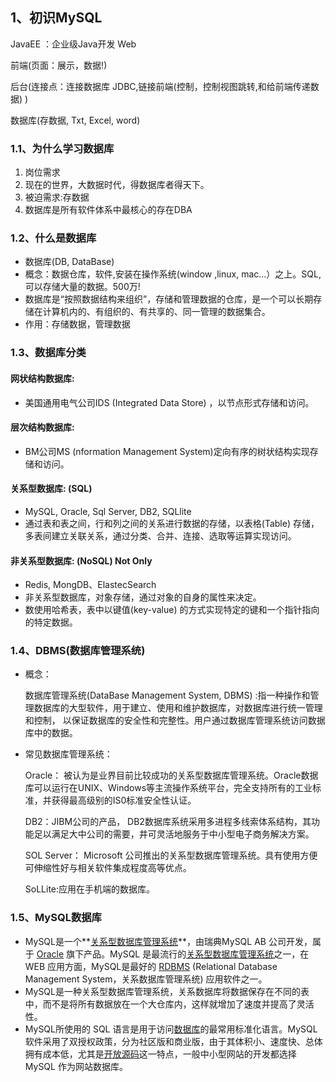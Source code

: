 ## 1、初识MySQL

JavaEE ：企业级Java开发 Web

前端(页面：展示，数据!)

后台(连接点：连接数据库 JDBC,链接前端(控制，控制视图跳转,和给前端传递数据) )

数据库(存数据, Txt, Excel, word)

### 1.1、为什么学习数据库

1. 岗位需求
2. 现在的世界，大数据时代，得数据库者得天下。
3. 被迫需求:存数据
4. 数据库是所有软件体系中最核心的存在DBA

### 1.2、什么是数据库

- 数据库(DB, DataBase)
- 概念：数据仓库，软件,安装在操作系统(window ,linux, mac…）之上。SQL, 可以存储大量的数据。500万!
- 数据库是“按照数据结构来组织”，存储和管理数据的仓库，是一个可以长期存储在计算机内的、有组织的、有共享的、同一管理的数据集合。
- 作用：存储数据，管理数据

### 1.3、数据库分类

#### 网状结构数据库:

- 美国通用电气公司IDS (Integrated Data Store) ，以节点形式存储和访问。

#### 层次结构数据库:

- BM公司MS (nformation Management System)定向有序的树状结构实现存储和访问。

#### 关系型数据库: (SQL)

- MySQL, Oracle, Sql Server, DB2, SQLlite
- 通过表和表之间，行和列之间的关系进行数据的存储，以表格(Table) 存储，多表间建立关联关系，通过分类、合并、连接、选取等运算实现访问。

#### 非关系型数据库: (NoSQL) Not Only

- Redis, MongDB、ElastecSearch
- 非关系型数据库，对象存储，通过对象的自身的属性来决定。
- 数使用哈希表，表中以键值(key-value) 的方式实现特定的键和一个指针指向的特定数据。

### 1.4、DBMS(数据库管理系统)

- 概念：

  数据库管理系统(DataBase Management System, DBMS) :指一种操作和管理数据库的大型软件，用于建立、使用和维护数据库，对数据库进行统一管理和控制， 以保证数据库的安全性和完整性。用户通过数据库管理系统访问数据库中的数据。

- 常见数据库管理系统：

  Oracle： 被认为是业界目前比较成功的关系型数据库管理系统。Oracle数据库可以运行在UNIX、Windows等主流操作系统平台，完全支持所有的工业标准，并获得最高级别的IS0标准安全性认证。

  DB2：JIBM公司的产品， DB2数据库系统采用多进程多线索体系结构，其功能足以满足大中公司的需要，井可灵活地服务于中小型电子商务解决方案。

  SOL Server： Microsoft 公司推出的关系型数据库管理系统。具有使用方便可伸缩性好与相关软件集成程度高等优点。

  SoLLite:应用在手机端的数据库。

### 1.5、MySQL数据库

- MySQL是一个**[关系型数据库管理系统](https://baike.baidu.com/item/关系型数据库管理系统/696511)**，由瑞典MySQL AB 公司开发，属于 [Oracle](https://baike.baidu.com/item/Oracle) 旗下产品。MySQL 是最流行的[关系型数据库管理系统](https://baike.baidu.com/item/关系型数据库管理系统/696511)之一，在 WEB 应用方面，MySQL是最好的 [RDBMS](https://baike.baidu.com/item/RDBMS/1048260) (Relational Database Management System，关系数据库管理系统) 应用软件之一。
- MySQL是一种关系型数据库管理系统，关系数据库将数据保存在不同的表中，而不是将所有数据放在一个大仓库内，这样就增加了速度并提高了灵活性。
- MySQL所使用的 SQL 语言是用于访问[数据库](https://baike.baidu.com/item/数据库/103728)的最常用标准化语言。MySQL 软件采用了双授权政策，分为社区版和商业版，由于其体积小、速度快、总体拥有成本低，尤其是[开放源码](https://baike.baidu.com/item/开放源码/7176422)这一特点，一般中小型网站的开发都选择 MySQL 作为网站数据库。